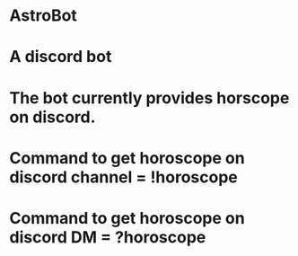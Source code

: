 # AstroBot
# A discord bot
# The bot currently provides horscope on discord. 
# Command to get horoscope on discord channel = !horoscope <sign> <day> 
# Command to get horoscope on discord DM = ?horoscope <sign> <day> 